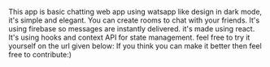 This app is basic chatting web app using watsapp like design in dark mode, it's simple and elegant. You can create rooms to chat with your friends. It's using firebase so messages are instantly delivered. it's made using react. It's using hooks and context API for state management. feel free to try it yourself on the url given below:
If you think you can make it better then feel free to contribute:)
